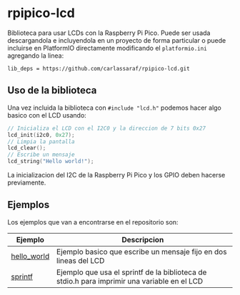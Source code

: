 # rpipico-lcd

Biblioteca para usar LCDs con la Raspberry Pi Pico. Puede ser usada descargandola e incluyendola en un proyecto de forma particular o puede incluirse en PlatformIO directamente modificando el `platformio.ini` agregando la linea:

```
lib_deps = https://github.com/carlassaraf/rpipico-lcd.git
```

## Uso de la biblioteca

Una vez incluida la biblioteca con `#include "lcd.h"` podemos hacer algo basico con el LCD usando:

```c
// Inicializa el LCD con el I2C0 y la direccion de 7 bits 0x27
lcd_init(i2c0, 0x27);
// Limpia la pantalla
lcd_clear();
// Escribe un mensaje
lcd_string("Hello world!");
```

La inicializacion del I2C de la Raspberry Pi Pico y los GPIO deben hacerse previamente.

## Ejemplos

Los ejemplos que van a encontrarse en el repositorio son:

| Ejemplo | Descripcion |
| ------- | ----------- |
| [hello_world](examples/hello_world/main.c) | Ejemplo basico que escribe un mensaje fijo en dos lineas del LCD |
| [sprintf](examples/sprintf/main.c) | Ejemplo que usa el sprintf de la biblioteca de stdio.h para imprimir una variable en el LCD |